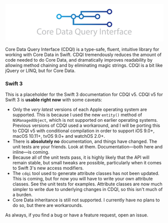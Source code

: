 ![CoreDataQueryInterface](CoreDataQueryInterface.png)

Core Data Query Interface (CDQI) is a type-safe, fluent, intuitive library for working with Core Data in Swift. CDQI tremendously reduces the amount of code needed to do Core Data, and dramatically improves readability by allowing method chaining and by eliminating magic strings. CDQI is a bit like jQuery or LINQ, but for Core Data.

### Swift 3

This is a placeholder for the Swift 3 documentation for CDQI v5. CDQI v5 for Swift 3 is **usable right now** with some caveats:

- Only the _very latest_ versions of each Apple operating system are supported. This is because I used the new `entity()` method of `NSManagedObject`, which is not supported on earlier operating systems. Previous versions of CDQI used a workaround, and I will be porting this to CDQI v5 with conditional compilation in order to support iOS 9.0+, macOS 10.11+, tvOS 9.0+ and watchOS 2.0+.
- There is **absolutely no** documentation, and things have changed. The unit tests are your friends. Look at them. Documentation&mdash;both here and inline&mdash;is coming.
- Because all of the unit tests pass, it is highly likely that the API will remain stable, but small tweaks are possible, particularly when it comes to Swift 3's new access modifiers.
- The `cdqi` tool used to generate attribute classes has not been updated. This is coming, but for now you will have to write your own attribute classes. See the unit tests for examples. Attribute classes are now much simpler to write due to underlying changes in CDQI, so this isn't much of a burden.
- Core Data inheritance is still not supported. I currently have no plans to do so, but there are workarounds.

As always, if you find a bug or have a feature request, open an issue.
